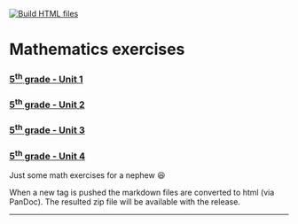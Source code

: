 [![Build HTML files](https://github.com/concosminx/math/actions/workflows/build.yaml/badge.svg)](https://github.com/concosminx/math/actions/workflows/build.yaml)

# Mathematics exercises 

### [5<sup>th</sup> grade - Unit 1](5th-grade/unit1.md)
### [5<sup>th</sup> grade - Unit 2](5th-grade/unit2.md)
### [5<sup>th</sup> grade - Unit 3](5th-grade/unit3.md)
### [5<sup>th</sup> grade - Unit 4](5th-grade/unit4.md)


Just some math exercises for a nephew :laughing:

When a new tag is pushed the markdown files are converted to html (via PanDoc). The resulted zip file will be available with the release.

----